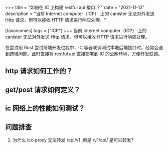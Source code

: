 +++
title = "如何在 IC 上构建 restful api 接口 ？"
date = "2021-11-12"
description = "当前 Internet computer（ICP） 上的 canister 无法对外发送 Http 请求，但可以接收 HTTP 请求进行响应处理。"

[taxonomies]
tags = ["ICP"]
+++
当前 Internet computer（ICP） 上的 canister 无法对外发送 Http 请求，但可以接收 HTTP 请求进行响应处理。

在尝试用 Rust 尝试前端开发过程中，IC 容器联调测试本地后端接口时，经常会遇到跨域问题。此时直接将 restful api 直接部署到 IC 的公网环境，方便开发联调。

## http 请求如何工作的？

## get/post 请求如何定义？

## ic 网络上的性能如何测试？

## 问题排查
1. 为什么 icx-proxy 无法转发 /api/v1 ,但是 /v1/api/ 是可以转发?